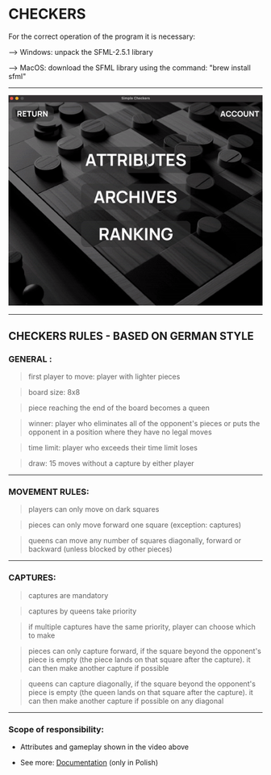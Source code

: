 # CHECKERS

For the correct operation of the program it is necessary:

--> Windows: unpack the SFML-2.5.1 library

--> MacOS: download the SFML library using the command:
"brew install sfml"

---

![Simple Checkers](doc/checkers.gif)

---

## CHECKERS RULES - BASED ON GERMAN STYLE

### GENERAL :
> first player to move: player with lighter pieces

> board size: 8x8

> piece reaching the end of the board becomes a queen

> winner: player who eliminates all of the opponent's pieces or puts the opponent in a position where they have no legal moves

> time limit: player who exceeds their time limit loses

> draw: 15 moves without a capture by either player

---

### MOVEMENT RULES:
> players can only move on dark squares

> pieces can only move forward one square (exception: captures)

> queens can move any number of squares diagonally, forward or backward (unless blocked by other pieces)

---

### CAPTURES:
> captures are mandatory

> captures by queens take priority

> if multiple captures have the same priority, player can choose which to make

> pieces can only capture forward, if the square beyond the opponent's piece is empty (the piece lands on that square after the capture). it can then make another capture if possible

> queens can capture diagonally, if the square beyond the opponent's piece is empty (the queen lands on that square after the capture). it can then make another capture if possible on any diagonal

---


### Scope of responsibility:
-  Attributes and gameplay shown in the video above

- See more: [Documentation](doc/Documentation.pdf) (only in Polish)


